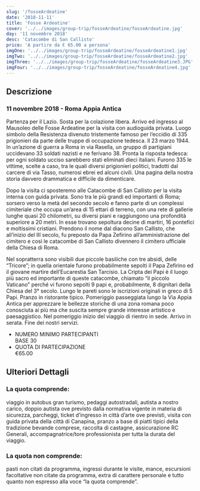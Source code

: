 ```yaml
---
slug: '/fosseArdeatine'
date: '2018-11-11'
title: 'Fosse Ardeatine'
cover: '../../images/group-trip/fosseArdeatine/fosseArdeatine.jpg'
day: '11 novembre 2018'
desc: 'Catacombe di San Callisto'
price: 'A partire da € 65.00 a persona'
imgOne: '../../images/group-trip/fosseArdeatine/fosseArdeatine1.jpg'
imgTwo: '../../images/group-trip/fosseArdeatine/fosseArdeatine2.jpg'
imgThree: '../../images/group-trip/fosseArdeatine/fosseArdeatine3.JPG'
imgFour: '../../images/group-trip/fosseArdeatine/fosseArdeatine4.jpg'
---
```


<div class="copy">

## Descrizione

### 11 novembre 2018 - Roma Appia Antica

Partenza per il Lazio. Sosta per la colazione libera. Arrivo ed ingresso al Mausoleo delle Fosse Ardeatine per la visita con audioguida privata. Luogo simbolo della Resistenza divenuto tristemente famoso per l’eccidio di 335 prigionieri da parte delle truppe di occupazione tedesca. Il 23 marzo 1944. In un’azione di guerra a Roma in via Rasella, un gruppo di partigiani uccidevano 33 soldati nazisti e ne ferivano 38. Pronta la risposta tedesca: per ogni soldato ucciso sarebbero stati eliminati dieci italiani. Furono 335 le vittime, scelte a caso, tra le quali diversi prigionieri politici, tradotti dal carcere di via Tasso, numerosi ebrei ed alcuni civili. Una pagina della nostra storia davvero drammatica e difficile da dimenticare.

Dopo la visita ci sposteremo alle Catacombe di San Callisto per la visita interna con guida privata. Sono tra le più grandi ed importanti di Roma; sorsero verso la metà del secondo secolo e fanno parte di un complessi cimiteriale che occupa un’area di 15 ettari di terreno, con una rete di gallerie lunghe quasi 20 chilometri, su diversi piani e raggiungono una profondità superiore a 20 metri. In esse trovano sepoltura decine di martiri, 16 pontefici e moltissimi cristiani. Prendono il nome dal diacono San Callisto, che all’inizio del III secolo, fu preposto da Papa Zefirino all’amministrazione del cimitero e così le catacombe di San Callisto divennero il cimitero ufficiale della Chiesa di Roma.

Nel sopratterra sono visibili due piccole basiliche con tre absidi, delle “Tricore”; in quella orientale furono probabilmente sepolti il Papa Zefirino ed il giovane martire dell’Eucarestia San Tarcisio. La Cripta dei Papi è il luogo più sacro ed importante di queste catacombe, chiamato “il piccolo Vaticano” perché vi furono sepolti 9 papi e, probabilmente, 8 dignitari della Chiesa del 3° secolo. Lungo le pareti sono le iscrizioni originali in greco di 5 Papi. Pranzo in ristorante tipico. Pomeriggio passeggiata lungo la Via Appia Antica per apprezzare le bellezze storiche di una zona romana poco conosciuta ai più ma che suscita sempre grande interesse artistico e paesaggistico. Nel pomeriggio inizio del viaggio di rientro in sede. Arrivo in serata. Fine dei nostri servizi.

<div class="quota">

- <div class="left"> <span> NUMERO MINIMO PARTECIPANTI </span> </div> <div class="right"> <span> BASE 30 </span> </div>
- <div class="left"> <span> QUOTA DI PARTECIPAZIONE </span> </div> <div class="right"> <span> €65.00 </span> </div>

</div>

## Ulteriori Dettagli

### La quota comprende:

viaggio in autobus gran turismo, pedaggi autostradali, autista a nostro carico, doppio autista ove previsto dalla normativa vigente in materia di sicurezza, parcheggi, ticket d’ingresso in città d’arte ove previsti, visita con guida privata della città di Canapina, pranzo a base di piatti tipici della tradizione bevande comprese, raccolta di castagne, assicurazione RC Generali, accompagnatrice/tore professionista per tutta la durata del viaggio.

### La quota non comprende:

pasti non citati da programma, ingressi durante le visite, mance, escursioni facoltative non citate da programma, extra di carattere personale e tutto quanto non espresso alla voce “la quota comprende”.

</div>
